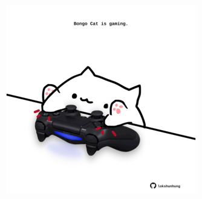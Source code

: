 <!-- built at 23/09/2022, 07:11:28 UTC -->
<p align="center">
  <img width="500" height="500" src="./ReadmeImage.svg">
</p>

